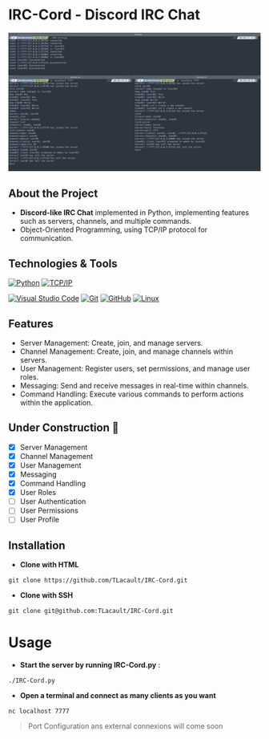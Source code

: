 # IRC-Cord - Discord IRC Chat

[![](img/preview.png)](https://github.com/TLacault/IRC-Cord)

## About the Project
- **Discord-like IRC Chat** implemented in Python, implementing features such as servers, channels, and multiple commands.
- Object-Oriented Programming, using TCP/IP protocol for communication.

## Technologies & Tools

[![Python](https://img.shields.io/badge/Python-%2300599C.svg?style=for-the-badge&logo=python&logoColor=ECEFF4&color=3B4252&labelColor=3B4252)](https://www.python.org/) [![TCP/IP](https://img.shields.io/badge/TCP/IP-%2300599C.svg?style=for-the-badge&logo=internet-explorer&logoColor=ECEFF4&color=3B4252&labelColor=3B4252)](https://en.wikipedia.org/wiki/Internet_protocol_suite)

[![Visual Studio Code](https://img.shields.io/badge/Visual%20Studio%20Code-0078d7.svg?style=for-the-badge&logo=visual-studio-code&logoColor=ECEFF4&color=3B4252&labelColor=3B4252)](https://code.visualstudio.com/) [![Git](https://img.shields.io/badge/git-%23F05033.svg?style=for-the-badge&logo=git&logoColor=ECEFF4&color=3B4252&labelColor=3B4252)](https://git-scm.com/) [![GitHub](https://img.shields.io/badge/GitHub-%2300599C.svg?style=for-the-badge&logo=github&logoColor=ECEFF4&color=3B4252&labelColor=3B4252)](https://github.com/) [![Linux](https://img.shields.io/badge/Linux-FCC624?style=for-the-badge&logo=linux&logoColor=ECEFF4&color=3B4252&labelColor=3B4252)](https://www.linux.org/)


## Features

- Server Management: Create, join, and manage servers.
- Channel Management: Create, join, and manage channels within servers.
- User Management: Register users, set permissions, and manage user roles.
- Messaging: Send and receive messages in real-time within channels.
- Command Handling: Execute various commands to perform actions within the application.

## Under Construction 🚧
- [x] Server Management
- [x] Channel Management
- [x] User Management
- [x] Messaging
- [x] Command Handling
- [x] User Roles
- [ ] User Authentication
- [ ] User Permissions
- [ ] User Profile

## Installation

* **Clone with HTML**

```
git clone https://github.com/TLacault/IRC-Cord.git
```

* **Clone with SSH**

```
git clone git@github.com:TLacault/IRC-Cord.git
```

# Usage

* **Start the server by running IRC-Cord.py** :
```
./IRC-Cord.py
```

* **Open a terminal and connect as many clients as you want**
```
nc localhost 7777
```
> Port Configuration ans external connexions will come soon